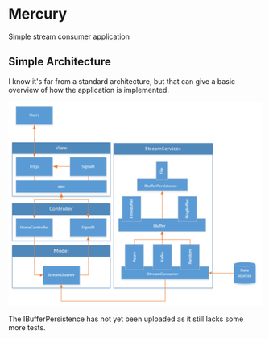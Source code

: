 # Mercury
Simple stream consumer application

## Simple Architecture
I know it's far from a standard architecture, but that can give a basic overview of how the application is implemented.

![Mercury](https://github.com/rafaborges/Mercury/raw/master/Documents/mercury%20architecture.png)

The IBufferPersistence has not yet been uploaded as it still lacks some more tests.